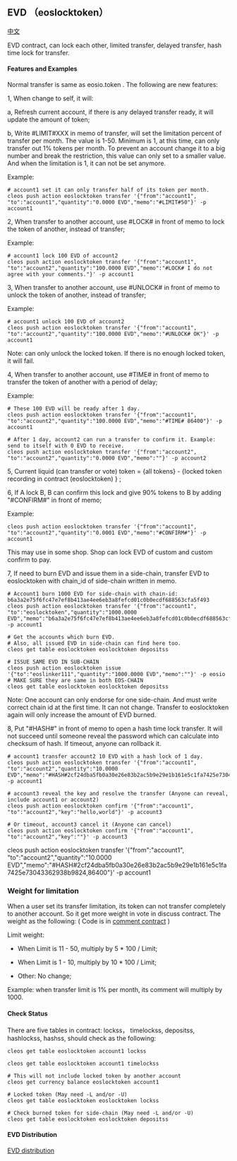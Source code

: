 ## EVD （eoslocktoken）

[中文](README-cn.md)

EVD contract, can lock each other, limited transfer, delayed transfer, hash time lock for transfer.

#### Features and Examples

Normal transfer is same as eosio.token . The following are new features:

1, When change to self, it will:

  a, Refresh current account, if there is any delayed transfer ready, it will update the amount of token;
  
  b, Write #LIMIT#XXX in memo of transfer, will set the limitation percent of transfer per month. The value is 1-50. Minimum is 1, at this time, can only transfer out 1% tokens per month. To prevent an account change it to a big number and break the restriction, this value can only set to a smaller value. And when the limitation is 1, it can not be set anymore.

Example:

```
# account1 set it can only transfer half of its token per month.
cleos push action eoslocktoken transfer '{"from":"account1", "to":"account1","quantity":"0.0000 EVD","memo":"#LIMIT#50"}' -p account1
```

2, When transfer to another account, use #LOCK# in front of memo to lock the token of another, instead of transfer;

Example:
```
# account1 lock 100 EVD of account2
cleos push action eoslocktoken transfer '{"from":"account1", "to":"account2","quantity":"100.0000 EVD","memo":"#LOCK# I do not agree with your comments."}' -p account1
```

3, When transfer to another account, use #UNLOCK# in front of memo to unlock the token of another, instead of transfer;

Example:
```
# account1 unlock 100 EVD of account2
cleos push action eoslocktoken transfer '{"from":"account1", "to":"account2","quantity":"100.0000 EVD","memo":"#UNLOCK# OK"}' -p account1
```

Note: can only unlock the locked token. If there is no enough locked token, it will fail.

4, When transfer to another account, use #TIME# in front of memo to transfer the token of another with a period of delay;

Example:
```
# These 100 EVD will be ready after 1 day.
cleos push action eoslocktoken transfer '{"from":"account1", "to":"account2","quantity":"100.0000 EVD","memo":"#TIME# 86400"}' -p account1

# After 1 day, account2 can run a transfer to confirm it. Example: send to itself with 0 EVD to receive.
cleos push action eoslocktoken transfer '{"from":"account2", "to":"account2","quantity":"0.0000 EVD","memo":""}' -p account2

```


5, Current liquid (can transfer or vote) token = {all tokens} - {locked token recording in contract (eoslocktoken) } ;

6, If A lock B, B can confirm this lock and give 90% tokens to B by adding "#CONFIRM#" in front of memo;

Example:
```
cleos push action eoslocktoken transfer '{"from":"account1", "to":"account2","quantity":"0.0001 EVD","memo":"#CONFIRM#"}' -p account1
```

This may use in some shop. Shop can lock EVD of custom and custom confirm to pay.

7, If need to burn EVD and issue them in a side-chain, transfer EVD to eoslocktoken with chain_id of side-chain written in memo.

```
# Account1 burn 1000 EVD for side-chain with chain-id: b6a3a2e75f6fc47e7ef8b413ae4ee6eb3a8fefcd01c0b0ecdf688563cfa5f493
cleos push action eoslocktoken transfer '{"from":"account1", "to":"eoslocktoken","quantity":"1000.0000 EVD","memo":"b6a3a2e75f6fc47e7ef8b413ae4ee6eb3a8fefcd01c0b0ecdf688563cfa5f493"}' -p account1

# Get the accounts which burn EVD.
# Also, all issued EVD in side-chain can find here too.
cleos get table eoslocktoken eoslocktoken depositss

# ISSUE SAME EVD IN SUB-CHAIN
cleos push action eoslocktoken issue '{"to":"eoslinker111","quantity":"1000.0000 EVD","memo":""}' -p eosio
# MAKE SURE they are same in both EOS-CHAIN
cleos get table eoslocktoken eoslocktoken depositss

```

Note: One account can only endorse for one side-chain. And must write correct chain id at the first time. It can not change. Transfer to eoslocktoken again will only increase the amount of EVD burned.

<div id="hash"></div>
8, Put "#HASH#" in front of memo to open a hash time lock transfer. It will not succeed until someone reveal the password which can calculate into checksum of hash. If timeout, anyone can rollback it.

```
# account1 transfer account2 10 EVD with a hash lock of 1 day.
cleos push action eoslocktoken transfer '{"from":"account1", "to":"account2","quantity":"10.0000 EVD","memo":"#HASH#2cf24dba5fb0a30e26e83b2ac5b9e29e1b161e5c1fa7425e73043362938b9824,86400"}' -p account1

# account3 reveal the key and resolve the transfer (Anyone can reveal, include account1 or account2)
cleos push action eoslocktoken confirm '{"from":"account1", "to":"account2","key":"hello,world"}' -p account3

# Or timeout, account3 cancel it (Anyone can cancel)
cleos push action eoslocktoken confirm '{"from":"account1", "to":"account2","key":""}' -p account3

```

cleos push action eoslocktoken transfer '{"from":"account1", "to":"account2","quantity":"10.0000 EVD","memo":"#HASH#2cf24dba5fb0a30e26e83b2ac5b9e29e1b161e5c1fa7425e73043362938b9824,86400"}' -p account1


### Weight for limitation

When a user set its transfer limitation, its token can not transfer completely to another account. So it get more weight in vote in discuss contract. The weight as the following:
 ( Code is in [comment contract](../comments/README.md) )

Limit weight:

- When Limit is 11 - 50, multiply by 5 * 100 / Limit;

- When Limit is 1 - 10, multiply by 10 * 100 / Limit;

- Other: No change;

Example: when transfer limit is 1% per month, its comment will multiply by 1000.


#### Check Status

There are five tables in contract: lockss， timelockss, depositss, hashlockss, hashss, should check as the following:

```
cleos get table eoslocktoken account1 lockss

cleos get table eoslocktoken account1 timelockss

# This will not include locked token by another account
cleos get currency balance eoslocktoken account1

# Locked token (May need -L and/or -U)
cleos get table eoslocktoken eoslocktoken lockss

# Check burned token for side-chain (May need -L and/or -U)
cleos get table eoslocktoken eoslocktoken depositss
```




#### EVD Distribution

[EVD distribution](https://github.com/EOSVR/EOSVR/blob/master/evd_distribute.md)

